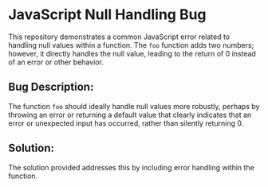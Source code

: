 # JavaScript Null Handling Bug

This repository demonstrates a common JavaScript error related to handling null values within a function. The `foo` function adds two numbers; however, it directly handles the null value, leading to the return of 0 instead of an error or other behavior.

## Bug Description:

The function `foo` should ideally handle null values more robustly, perhaps by throwing an error or returning a default value that clearly indicates that an error or unexpected input has occurred, rather than silently returning 0.

## Solution:

The solution provided addresses this by including error handling within the function.
